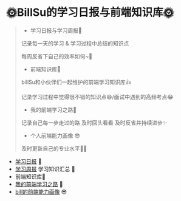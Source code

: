 # 🌞BillSu的学习日报与前端知识库🌞

> - 学习日报与学习周报🧐
>
> 记录每一天的学习 & 学习过程中总结的知识点
>
> 每周反省下自己的效率如何~🤔
>
> - 前端知识库🎨
>
> billSu和小伙伴们一起维护的前端学习知识库👍
>
> 记录学习过程中觉得很不错的知识点😄/面试中遇到的高频考点😂
>
> - 我的前端学习之路🎉
>
> 记录自己每一步走过的路 及时回头看看 及时反省并持续进步✨
>
> - 个人前端能力画像 😎
>
> 及时更新自己的专业水平🧑‍🎓

- [学习日报](./Diary/2021年学习日报/README) 🧐
- [学习周报](./Diary/2021年学习周报/README) 学习知识汇总 🤔
- 前端知识库🎨
- [我的前端学习之路](我的前端学习之路) 🎉
- [bill的前端能力画像](个人前端能力画像) 😎

